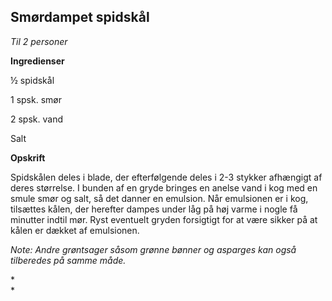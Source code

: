 ## Smørdampet spidskål

*Til 2 personer*

**Ingredienser**

½ spidskål

1 spsk. smør

2 spsk. vand

Salt

**Opskrift**

Spidskålen deles i blade, der efterfølgende deles i 2-3 stykker
afhængigt af deres størrelse. I bunden af en gryde bringes en anelse
vand i kog med en smule smør og salt, så det danner en emulsion. Når
emulsionen er i kog, tilsættes kålen, der herefter dampes under låg på
høj varme i nogle få minutter indtil mør. Ryst eventuelt gryden
forsigtigt for at være sikker på at kålen er dækket af emulsionen.

*Note: Andre grøntsager såsom grønne bønner og asparges kan også
tilberedes på samme måde.*

*\
*

